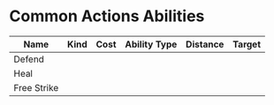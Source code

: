# Common Actions Abilities

| Name        | Kind | Cost | Ability Type | Distance | Target |
| ----------- | ---- | ---- | ------------ | -------- | ------ |
| Defend      |      |      |              |          |        |
| Heal        |      |      |              |          |        |
| Free Strike |      |      |              |          |        |
